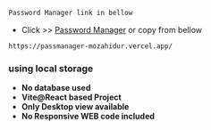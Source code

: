```bash
Password Manager link in bellow
```
- Click >> [Password Manager](https://passmanager-mozahidur.vercel.app/) or copy from bellow
```
https://passmanager-mozahidur.vercel.app/
```
### using local storage

- **No database used**
- **Vite@React based Project**
- **Only Desktop view available**
- **No Responsive WEB code included**    
